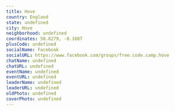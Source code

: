 ```yaml
---
title: Hove
country: England
state: undefined
city: Hove
neighborhood: undefined
coordinates: 50.8279, -0.1687
plusCode: undefined
socialName: Facebook
socialURL: https://www.facebook.com/groups/free.code.camp.hove
chatName: undefined
chatURL: undefined
eventName: undefined
eventURL: undefined
leaderName: undefined
leaderURL: undefined
oldPhoto: undefined
coverPhoto: undefined
---
```

